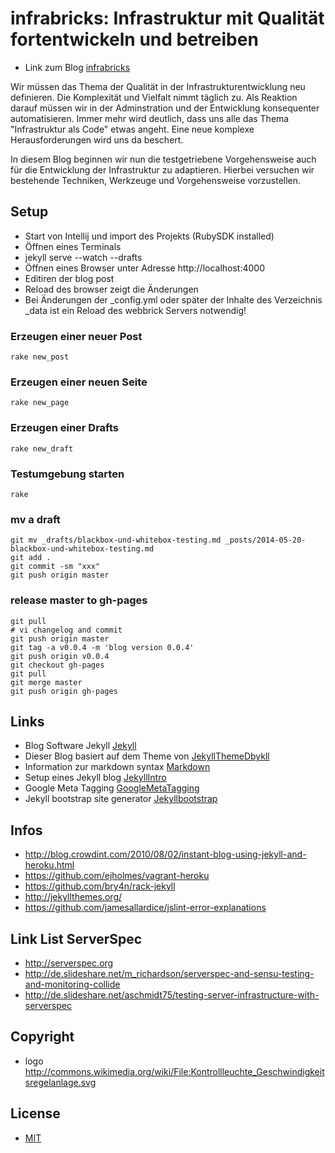 # infrabricks: Infrastruktur mit Qualität fortentwickeln und betreiben

- Link zum Blog [infrabricks](http://www.infrabricks.de)

Wir müssen das Thema der Qualität in der Infrastrukturentwicklung neu definieren.
Die Komplexität und Vielfalt nimmt täglich zu. Als Reaktion darauf müssen wir in der Adminstration und der Entwicklung
konsequenter automatisieren. Immer mehr wird deutlich, dass uns alle das Thema "Infrastruktur als Code" etwas angeht.
Eine neue komplexe Herausforderungen wird uns da beschert.

In diesem Blog beginnen wir nun die testgetriebene Vorgehensweise auch für die Entwicklung der Infrastruktur zu adaptieren. Hierbei versuchen wir bestehende Techniken, Werkzeuge und Vorgehensweise vorzustellen.

## Setup
- Start von Intellij und import des Projekts (RubySDK installed)
- Öffnen eines Terminals
- jekyll serve --watch --drafts
- Öffnen eines Browser unter Adresse http://localhost:4000
- Editiren der blog post
- Reload des browser zeigt die Änderungen
- Bei Änderungen der _config.yml oder später der Inhalte des Verzeichnis _data ist ein Reload des webbrick Servers notwendig!

### Erzeugen einer neuer Post
    rake new_post
### Erzeugen einer neuen Seite
    rake new_page
### Erzeugen einer Drafts
    rake new_draft
### Testumgebung starten
    rake
### mv a draft
    git mv _drafts/blackbox-und-whitebox-testing.md _posts/2014-05-20-blackbox-und-whitebox-testing.md
    git add .
    git commit -sm "xxx"
    git push origin master
### release master to gh-pages
    git pull
    # vi changelog and commit
    git push origin master
    git tag -a v0.0.4 -m 'blog version 0.0.4'
    git push origin v0.0.4
    git checkout gh-pages
    git pull
    git merge master
    git push origin gh-pages

## Links
- Blog Software Jekyll [Jekyll](http://jekyllrb.com/)
- Dieser Blog basiert auf dem Theme von [JekyllThemeDbykll](http://dbtek.github.io/dbyll/)
- Information zur markdown syntax [Markdown](http://daringfireball.net/projects/markdown/syntax#precode)
- Setup eines Jekyll blog [JekyllIntro](http://jekyllbootstrap.com/lessons/jekyll-introduction.html)
- Google Meta Tagging [GoogleMetaTagging](https://support.google.com/webmasters/answer/79812?hl=de)
- Jekyll bootstrap site generator [Jekyllbootstrap](http://jekyllbootstrap.com/)

## Infos
* http://blog.crowdint.com/2010/08/02/instant-blog-using-jekyll-and-heroku.html
* https://github.com/ejholmes/vagrant-heroku
* https://github.com/bry4n/rack-jekyll
* http://jekyllthemes.org/
* https://github.com/jamesallardice/jslint-error-explanations

## Link List ServerSpec

* http://serverspec.org
* http://de.slideshare.net/m_richardson/serverspec-and-sensu-testing-and-monitoring-collide
* http://de.slideshare.net/aschmidt75/testing-server-infrastructure-with-serverspec

## Copyright
* logo http://commons.wikimedia.org/wiki/File:Kontrollleuchte_Geschwindigkeitsregelanlage.svg

## License

- [MIT](http://opensource.org/licenses/MIT)
